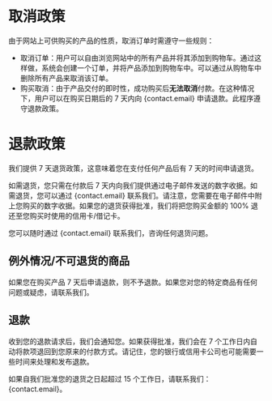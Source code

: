 # 取消政策

由于网站上可供购买的产品的性质，取消订单时需遵守一些规则：

-  取消订单：用户可以自由浏览网站中的所有产品并将其添加到购物车。通过这样做，系统会创建一个订单，并将产品添加到购物车中。可以通过从购物车中删除所有产品来取消该订单。
-  购买取消：由于产品交付的即时性，成功购买后**无法取消**付款。在这种情况下，用户可以在购买日期后的 7 天内向 {contact.email} 申请退款。此程序遵守退款政策。

# 退款政策

我们提供 7 天退货政策，这意味着您在支付任何产品后有 7 天的时间申请退货。

如需退货，您只需在付款后 7 天内向我们提供通过电子邮件发送的数字收据。如需退货，您可以通过 {contact.email} 联系我们。请注意，您需要在电子邮件中附上您购买的数字收据。如果您的退货获得批准，我们将把您购买金额的 100% 退还至您购买时使用的信用卡/借记卡。

您可以随时通过 {contact.email} 联系我们，咨询任何退货问题。

## 例外情况/不可退货的商品

如果您在购买产品 7 天后申请退款，则不予退款。如果您对您的特定商品有任何问题或疑虑，请联系我们。

## 退款

收到您的退款请求后，我们会通知您。如果获得批准，我们会在 7 个工作日内自动将款项退回到您原来的付款方式。请记住，您的银行或信用卡公司也可能需要一些时间来处理和发布退款。

如果自我们批准您的退货之日起超过 15 个工作日，请联系我们：{contact.email}。
